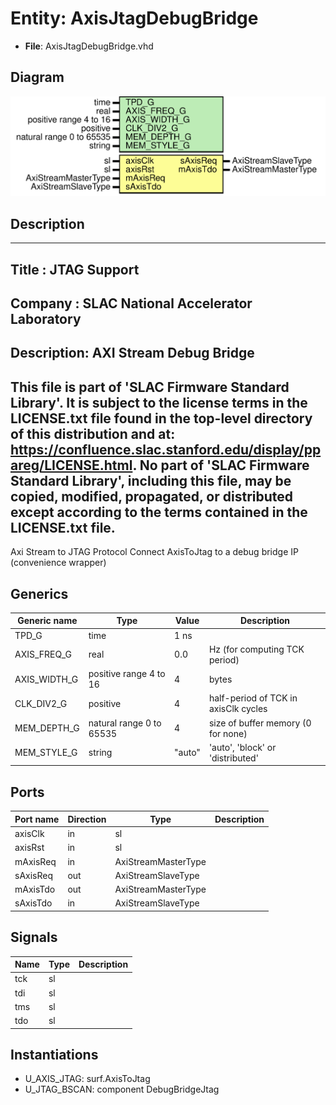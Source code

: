 # Entity: AxisJtagDebugBridge

- **File**: AxisJtagDebugBridge.vhd
## Diagram

![Diagram](AxisJtagDebugBridge.svg "Diagram")
## Description

-----------------------------------------------------------------------------
 Title      : JTAG Support
-----------------------------------------------------------------------------
 Company    : SLAC National Accelerator Laboratory
-----------------------------------------------------------------------------
 Description: AXI Stream Debug Bridge
-----------------------------------------------------------------------------
 This file is part of 'SLAC Firmware Standard Library'.
 It is subject to the license terms in the LICENSE.txt file found in the
 top-level directory of this distribution and at:
    https://confluence.slac.stanford.edu/display/ppareg/LICENSE.html.
 No part of 'SLAC Firmware Standard Library', including this file,
 may be copied, modified, propagated, or distributed except according to
 the terms contained in the LICENSE.txt file.
-----------------------------------------------------------------------------
 Axi Stream to JTAG Protocol
 Connect AxisToJtag to a debug bridge IP (convenience wrapper)
## Generics

| Generic name | Type                      | Value  | Description                           |
| ------------ | ------------------------- | ------ | ------------------------------------- |
| TPD_G        | time                      | 1 ns   |                                       |
| AXIS_FREQ_G  | real                      | 0.0    |  Hz (for computing TCK period)        |
| AXIS_WIDTH_G | positive range 4 to 16    | 4      |  bytes                                |
| CLK_DIV2_G   | positive                  | 4      |  half-period of TCK in axisClk cycles |
| MEM_DEPTH_G  | natural  range 0 to 65535 | 4      |  size of buffer memory (0 for none)   |
| MEM_STYLE_G  | string                    | "auto" |  'auto', 'block' or 'distributed'     |
## Ports

| Port name | Direction | Type                | Description |
| --------- | --------- | ------------------- | ----------- |
| axisClk   | in        | sl                  |             |
| axisRst   | in        | sl                  |             |
| mAxisReq  | in        | AxiStreamMasterType |             |
| sAxisReq  | out       | AxiStreamSlaveType  |             |
| mAxisTdo  | out       | AxiStreamMasterType |             |
| sAxisTdo  | in        | AxiStreamSlaveType  |             |
## Signals

| Name | Type | Description |
| ---- | ---- | ----------- |
| tck  | sl   |             |
|  tdi | sl   |             |
|  tms | sl   |             |
|  tdo | sl   |             |
## Instantiations

- U_AXIS_JTAG: surf.AxisToJtag
- U_JTAG_BSCAN: component DebugBridgeJtag
